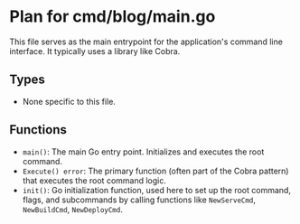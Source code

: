 # Plan for cmd/blog/main.go

This file serves as the main entrypoint for the application's command line interface. It typically uses a library like Cobra.

## Types

- None specific to this file.

## Functions

- `main()`: The main Go entry point. Initializes and executes the root command.
- `Execute() error`: The primary function (often part of the Cobra pattern) that executes the root command logic.
- `init()`: Go initialization function, used here to set up the root command, flags, and subcommands by calling functions like `NewServeCmd`, `NewBuildCmd`, `NewDeployCmd`.
